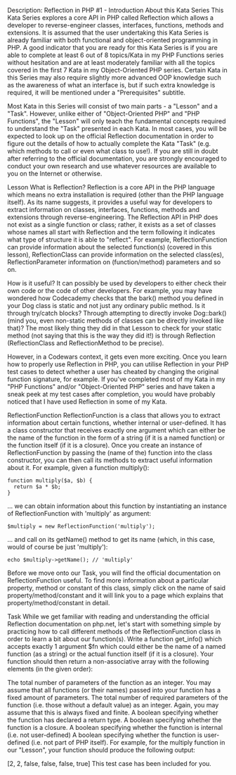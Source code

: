 Description:
Reflection in PHP #1 - Introduction
About this Kata Series
This Kata Series explores a core API in PHP called Reflection which allows a developer to reverse-engineer classes, interfaces, functions, methods and extensions. It is assumed that the user undertaking this Kata Series is already familiar with both functional and object-oriented programming in PHP. A good indicator that you are ready for this Kata Series is if you are able to complete at least 6 out of 8 topics/Kata in my PHP Functions series without hesitation and are at least moderately familiar with all the topics covered in the first 7 Kata in my Object-Oriented PHP series. Certain Kata in this Series may also require slightly more advanced OOP knowledge such as the awareness of what an interface is, but if such extra knowledge is required, it will be mentioned under a "Prerequisites" subtitle.

Most Kata in this Series will consist of two main parts - a "Lesson" and a "Task". However, unlike either of "Object-Oriented PHP" and "PHP Functions", the "Lesson" will only teach the fundamental concepts required to understand the "Task" presented in each Kata. In most cases, you will be expected to look up on the official Reflection documentation in order to figure out the details of how to actually complete the Kata "Task" (e.g. which methods to call or even what class to use!). If you are still in doubt after referring to the official documentation, you are strongly encouraged to conduct your own research and use whatever resources are available to you on the Internet or otherwise.

Lesson
What is Reflection?
Reflection is a core API in the PHP language which means no extra installation is required (other than the PHP language itself). As its name suggests, it provides a useful way for developers to extract information on classes, interfaces, functions, methods and extensions through reverse-engineering. The Reflection API in PHP does not exist as a single function or class; rather, it exists as a set of classes whose names all start with Reflection and the term following it indicates what type of structure it is able to "reflect". For example, ReflectionFunction can provide information about the selected function(s) (covered in this lesson), ReflectionClass can provide information on the selected class(es), ReflectionParameter information on (function/method) parameters and so on.

How is it useful?
It can possibly be used by developers to either check their own code or the code of other developers. For example, you may have wondered how Codecademy checks that the bark() method you defined in your Dog class is static and not just any ordinary public method. Is it through try/catch blocks? Through attempting to directly invoke Dog::bark() (mind you, even non-static methods of classes can be directly invoked like that)? The most likely thing they did in that Lesson to check for your static method (not saying that this is the way they did it!) is through Reflection (ReflectionClass and ReflectionMethod to be precise).

However, in a Codewars context, it gets even more exciting. Once you learn how to properly use Reflection in PHP, you can utilise Reflection in your PHP test cases to detect whether a user has cheated by changing the original function signature, for example. If you've completed most of my Kata in my "PHP Functions" and/or "Object-Oriented PHP" series and have taken a sneak peek at my test cases after completion, you would have probably noticed that I have used Reflection in some of my Kata.

ReflectionFunction
ReflectionFunction is a class that allows you to extract information about certain functions, whether internal or user-defined. It has a class constructor that receives exactly one argument which can either be the name of the function in the form of a string (if it is a named function) or the function itself (if it is a closure). Once you create an instance of ReflectionFunction by passing the (name of the) function into the class constructor, you can then call its methods to extract useful information about it. For example, given a function multiply():
```
function multiply($a, $b) {
  return $a * $b;
}
```
... we can obtain information about this function by instantiating an instance of ReflectionFunction with 'multiply' as argument:
```
$multiply = new ReflectionFunction('multiply');
```
... and call on its getName() method to get its name (which, in this case, would of course be just 'multiply'):
```
echo $multiply->getName(); // 'multiply'
```
Before we move onto our Task, you will find the official documentation on ReflectionFunction useful. To find more information about a particular property, method or constant of this class, simply click on the name of said property/method/constant and it will link you to a page which explains that property/method/constant in detail.

Task
While we get familiar with reading and understanding the official Reflection documentation on php.net, let's start with something simple by practicing how to call different methods of the ReflectionFunction class in order to learn a bit about our function(s). Write a function get_info() which accepts exactly 1 argument $fn which could either be the name of a named function (as a string) or the actual function itself (if it is a closure). Your function should then return a non-associative array with the following elements (in the given order):

The total number of parameters of the function as an integer. You may assume that all functions (or their names) passed into your function has a fixed amount of parameters.
The total number of required parameters of the function (i.e. those without a default value) as an integer. Again, you may assume that this is always fixed and finite.
A boolean specifying whether the function has declared a return type.
A boolean specifying whether the function is a closure.
A boolean specifying whether the function is internal (i.e. not user-defined)
A boolean specifying whether the function is user-defined (i.e. not part of PHP itself).
For example, for the multiply function in our "Lesson", your function should produce the following output:

[2, 2, false, false, false, true]
This test case has been included for you.